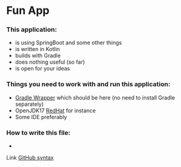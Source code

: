 # Fun App

### This application:

- is using SpringBoot and some other things
- is written in Kotlin
- builds with Gradle
- does nothing useful (so far)
- is open for your ideas

### Things you need to work with and run this application:

- [Gradle Wrapper](/gradlew) which should be here (no need to install Gradle separately)
- OpenJDK17 [RedHat](https://developers.redhat.com/products/openjdk/download) for instance
- Some IDE preferably

### How to write this file:

-
Link [GitHub syntax](https://docs.github.com/en/get-started/writing-on-github/getting-started-with-writing-and-formatting-on-github/basic-writing-and-formatting-syntax)